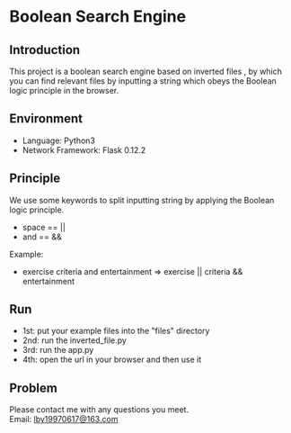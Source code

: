 Boolean Search Engine
======

Introduction
------
  This project is a boolean search engine based on inverted files , by which you can find relevant files by inputting a string which obeys the Boolean logic principle in the browser.

Environment
------
* Language: Python3
* Network Framework: Flask 0.12.2

Principle
------
We use some keywords to split inputting string by applying the Boolean logic principle. 
* space == ||<br>
* and == &&

Example:
* exercise criteria and entertainment  =>  exercise || criteria && entertainment

Run
------
* 1st: put your example files into the "files" directory
* 2nd: run the inverted_file.py
* 3rd: run the app.py 
* 4th: open the url in your browser and then use it

Problem
------
Please contact me with any questions you meet.<br>
Email: lby19970617@163.com
